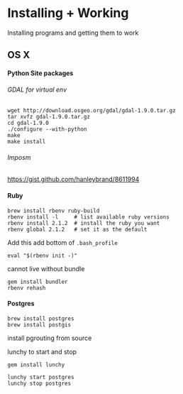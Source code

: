 # Installing + Working
Installing programs and getting them to work

## OS X
#### Python Site packages
######  GDAL for virtual env
```
wget http://download.osgeo.org/gdal/gdal-1.9.0.tar.gz
tar xvfz gdal-1.9.0.tar.gz
cd gdal-1.9.0
./configure --with-python
make
make install
```
######  Imposm
https://gist.github.com/hanleybrand/8611994

#### Ruby
```
brew install rbenv ruby-build
rbenv install -l     # list available ruby versions
rbenv install 2.1.2  # install the ruby you want
rbenv global 2.1.2   # set it as the default
```
Add this add bottom of `.bash_profile`
```
eval "$(rbenv init -)"
```
cannot live without bundle
```
gem install bundler
rbenv rehash
```

#### Postgres
```
brew install postgres
brew install postgis
```
install pgrouting from source

lunchy to start and stop
```
gem install lunchy

lunchy start postgres
lunchy stop postgres
```


